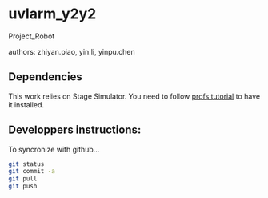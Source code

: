 # uvlarm_y2y2

Project_Robot

authors: zhiyan.piao, yin.li, yinpu.chen


## Dependencies

This work relies on Stage Simulator.
You need to follow [profs tutorial](https://imt-mobisyst.github.io/lct-mobile-robot/tuto-kick-off/simulation/)
to have it installed.

## Developpers instructions:

To syncronize with github...

```sh
git status
git commit -a
git pull
git push
```